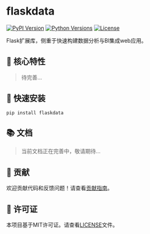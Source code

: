 # flaskdata

[![PyPI Version](https://img.shields.io/pypi/v/flask-analyticspro)](https://pypi.org/project/flask-analyticspro/)
[![Python Versions](https://img.shields.io/pypi/pyversions/flask-analyticspro)](https://pypi.org/project/flask-analyticspro/)
[![License](https://img.shields.io/badge/license-MIT-blue.svg)](https://github.com/yourusername/flask-analyticspro/blob/main/LICENSE)

Flask扩展库，侧重于快速构建数据分析与BI集成web应用。

## 🌟 核心特性

> 待完善...

## 🚀 快速安装

```
pip install flaskdata
```

## 📚 文档

> 当前文档正在完善中，敬请期待...

## 🤝 贡献

欢迎贡献代码和反馈问题！请查看[贡献指南](CONTRIBUTING.md)。

## 📜 许可证

本项目基于MIT许可证。请查看[LICENSE](LICENSE)文件。

